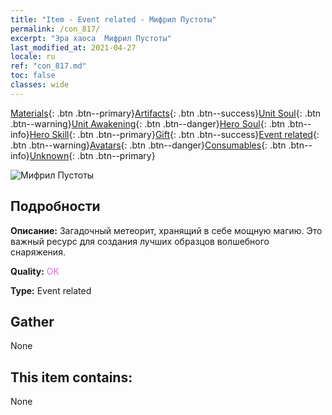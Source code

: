 ```yaml
---
title: "Item - Event related - Мифрил Пустоты"
permalink: /con_817/
excerpt: "Эра хаоса  Мифрил Пустоты"
last_modified_at: 2021-04-27
locale: ru
ref: "con_817.md"
toc: false
classes: wide
---
```

 [Materials](/ItemsRU/){: .btn .btn--primary}[Artifacts](/ItemsRU/Artifacts/){: .btn .btn--success}[Unit Soul](/ItemsRU/UnitSoul/){: .btn .btn--warning}[Unit Awakening](/ItemsRU/UnitAwakening/){: .btn .btn--danger}[Hero Soul](/ItemsRU/HeroSoul/){: .btn .btn--info}[Hero Skill](/ItemsRU/HeroSkill/){: .btn .btn--primary}[Gift](/ItemsRU/Gift/){: .btn .btn--success}[Event related](/ItemsRU/Events/){: .btn .btn--warning}[Avatars](/ItemsRU/Avatars/){: .btn .btn--danger}[Consumables](/ItemsRU/Consumables/){: .btn .btn--info}[Unknown](/ItemsRU/Unknown/){: .btn .btn--primary}

 ![Мифрил Пустоты](/images/t/i_3075.png)

## Подробности
 **Описание:** Загадочный метеорит, хранящий в себе мощную магию. Это важный ресурс для создания лучших образцов волшебного снаряжения.

 **Quality:** <span style="color: #DA70D6">OK</span>

 **Type:** Event related

## Gather

  None

## This item contains:

  None


